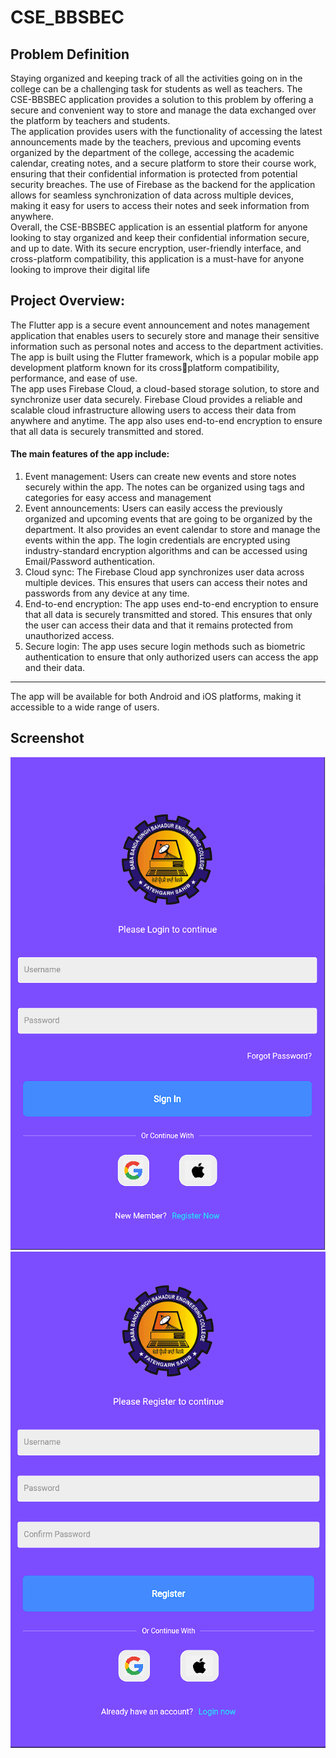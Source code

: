 
# CSE_BBSBEC 
 
## Problem Definition
Staying organized and keeping track of all the activities going on in the college can be a challenging task for students as well as teachers. The CSE-BBSBEC application provides a solution to this problem by offering a secure and convenient way to store and manage the data exchanged over the platform by teachers and students.\
The application provides users with the functionality of accessing the latest 
announcements made by the teachers, previous and upcoming events organized by the
department of the college, accessing the academic calendar, creating notes, and a secure platform to store their course work, ensuring that their confidential information is protected from potential security breaches. The use of Firebase as the backend for the application allows for seamless synchronization of data across multiple devices, making it easy for users to access their notes and seek information from anywhere.\
Overall, the CSE-BBSBEC application is an essential platform for anyone looking to stay organized and keep their confidential information secure, and up to date. With its secure encryption, user-friendly interface, and cross-platform compatibility, this application is a must-have for anyone looking to improve their digital life

## Project Overview:
The Flutter app is a secure event announcement and notes management application that enables users to securely store and manage their sensitive information such as personal notes and access to the department activities. The app is built using the Flutter framework, which is a popular mobile app development platform known for its crossplatform compatibility, performance, and ease of use.\
The app uses Firebase Cloud, a cloud-based storage solution, to store and synchronize user data securely. Firebase Cloud provides a reliable and scalable cloud infrastructure allowing users to access their data from anywhere and anytime. The app also uses end-to-end encryption to ensure that all data is securely transmitted and stored.
#### The main features of the app include:
1. Event management: Users can create new events and store notes securely within the app. The notes can be organized using tags and categories for easy access and management
2. Event announcements: Users can easily access the previously organized and upcoming events that are going to be organized by the department. It also provides an event calendar to store and manage the events within the app. The login credentials are encrypted using industry-standard encryption algorithms and can be accessed using Email/Password authentication.
3. Cloud sync: The Firebase Cloud app synchronizes user data across multiple devices. This ensures that users can access their notes and passwords from any device at any time.
4. End-to-end encryption: The app uses end-to-end encryption to ensure that all data is securely transmitted and stored. This ensures that only the user can access their data and that it remains protected from unauthorized access.
5. Secure login: The app uses secure login methods such as biometric authentication to ensure that only authorized users can access the app and their data.
---
The app will be available for both Android and iOS platforms, making it accessible to a wide range of users.

## Screenshot

![App Screenshot](https://github.com/i-amritpal/BBU_Tech/blob/main/images/1.png)
![](https://github.com/i-amritpal/BBU_Tech/blob/main/images/2.png)
